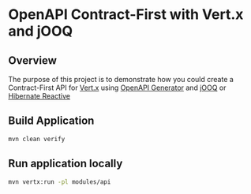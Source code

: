 # OpenAPI Contract-First with Vert.x and jOOQ

## Overview

The purpose of this project is to demonstrate how you could create a Contract-First API
for [Vert.x](https://vertx.io) using [OpenAPI Generator](https://openapi-generator.tech) and [jOOQ](https://www.jooq.org/) or [Hibernate Reactive](http://hibernate.org/reactive/)

## Build Application

```bash
mvn clean verify
```

## Run application locally

```bash
mvn vertx:run -pl modules/api
```


